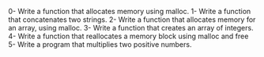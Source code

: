 0- Write a function that allocates memory using malloc.
1- Write a function that concatenates two strings.
2- Write a function that allocates memory for an array, using malloc.
3- Write a function that creates an array of integers.
4- Write a function that reallocates a memory block using malloc and free
5- Write a program that multiplies two positive numbers.
